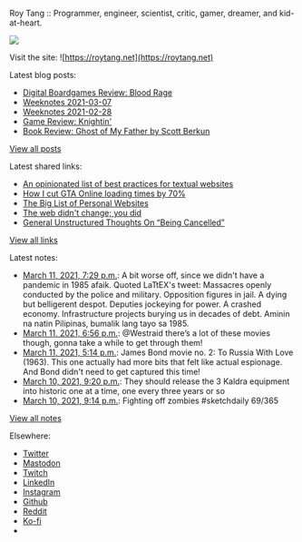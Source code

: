 Roy Tang :: Programmer, engineer, scientist, critic, gamer, dreamer, and kid-at-heart.

![](https://roytang.net/static/img/profile.jpg)

Visit the site: ![https://roytang.net](https://roytang.net)

Latest blog posts:

- [Digital Boardgames Review: Blood Rage](https://roytang.net/2021/03/blood-rage/)
- [Weeknotes 2021-03-07](https://roytang.net/2021/03/weeknotes-2021-03-07/)
- [Weeknotes 2021-02-28](https://roytang.net/2021/02/weeknotes-2021-02-28/)
- [Game Review: Knightin&#x27;](https://roytang.net/2021/02/knightin/)
- [Book Review: Ghost of My Father by Scott Berkun](https://roytang.net/2021/02/ghost-of-my-father/)

[View all posts](https://roytang.net/blog)

Latest shared links:

- [An opinionated list of best practices for textual websites](https://roytang.net/2021/03/an-opinionated-list-of-best-practices-for-textual-websites/)
- [How I cut GTA Online loading times by 70%](https://roytang.net/2021/03/how-i-cut-gta-online-loading-times-by-70/)
- [The Big List of Personal Websites](https://roytang.net/2021/02/the-big-list-of-personal-websites/)
- [The web didn&#x27;t change; you did](https://roytang.net/2021/02/the-web-didnt-change-you-did/)
- [General Unstructured Thoughts On “Being Cancelled”](https://roytang.net/2021/02/general-unstructured-thoughts-on-being-cancelled/)

[View all links](https://roytang.net/links)

Latest notes:

- [March 11, 2021, 7:29 p.m.](https://roytang.net/2021/03/1369973843050164226/): A bit worse off, since we didn&#x27;t have a pandemic in 1985 afaik. Quoted LaTtEX&#x27;s tweet: Massacres openly conducted by the police and military. Opposition figures in jail. A dying but belligerent despot. Deputies jockeying for power. A crashed economy. Infrastructure projects burying us in decades of debt. Aminin na natin Pilipinas, bumalik lang tayo sa 1985.
- [March 11, 2021, 6:56 p.m.](https://roytang.net/2021/03/1369965501107998720/): @Westraid there’s a lot of these movies though, gonna take a while to get through them!
- [March 11, 2021, 5:14 p.m.](https://roytang.net/2021/03/096b7c67797c165b01283d0c7cd6c016/): James Bond movie no. 2: To Russia With Love (1963). This one actually had more bits that felt like actual espionage. And Bond didn&#x27;t need to get captured this time!
- [March 10, 2021, 9:20 p.m.](https://roytang.net/2021/03/gqfxqv1/): They should release the 3 Kaldra equipment into historic one at a time, one every three years or so
- [March 10, 2021, 9:14 p.m.](https://roytang.net/2021/03/1369637833011437572/): Fighting off zombies #sketchdaily 69/365

[View all notes](https://roytang.net/notes)

Elsewhere:

- [Twitter](https://twitter.com/roytang)
- [Mastodon](https://mastodon.technology/@roytang)
- [Twitch](https://twitch.tv/twitchyroy)
- [LinkedIn](https://www.linkedin.com/in/roytang)
- [Instagram](https://instagram.com/roytang0400)
- [Github](https://github.com/roytang)
- [Reddit](https://reddit.com/u/hungryroy)
- [Ko-fi](https://ko-fi.com/roytang)
- [](mailto:hello@roytang.net)
